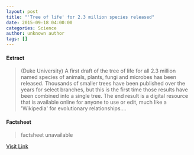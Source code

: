 ```yaml
---
layout: post
title: "'Tree of life' for 2.3 million species released"
date: 2015-09-18 04:00:00
categories: Science
author: unknown author
tags: []
---
```



#### Extract
>(Duke University) A first draft of the tree of life for all 2.3 million named species of animals, plants, fungi and microbes has been released. Thousands of smaller trees have been published over the years for select branches, but this is the first time those results have been combined into a single tree. The end result is a digital resource that is available online for anyone to use or edit, much like a 'Wikipedia' for evolutionary relationships....

#### Factsheet
>factsheet unavailable

[Visit Link](http://www.eurekalert.org/pub_releases/2015-09/du-ol091815.php)


